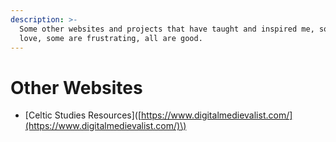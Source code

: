 ```yaml
---
description: >-
  Some other websites and projects that have taught and inspired me, some I
  love, some are frustrating, all are good.
---
```


# Other Websites

* \[Celtic Studies Resources\]\([https://www.digitalmedievalist.com/](https://www.digitalmedievalist.com/)\)

